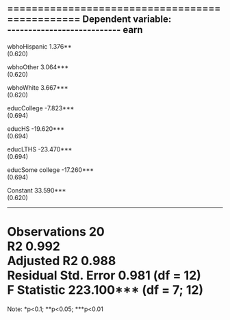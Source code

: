 
===============================================
                        Dependent variable:    
                    ---------------------------
                               earn            
-----------------------------------------------
wbhoHispanic                  1.376**          
                              (0.620)          
                                               
wbhoOther                    3.064***          
                              (0.620)          
                                               
wbhoWhite                    3.667***          
                              (0.620)          
                                               
educCollege                  -7.823***         
                              (0.694)          
                                               
educHS                      -19.620***         
                              (0.694)          
                                               
educLTHS                    -23.470***         
                              (0.694)          
                                               
educSome college            -17.260***         
                              (0.694)          
                                               
Constant                     33.590***         
                              (0.620)          
                                               
-----------------------------------------------
Observations                    20             
R2                             0.992           
Adjusted R2                    0.988           
Residual Std. Error       0.981 (df = 12)      
F Statistic           223.100*** (df = 7; 12)  
===============================================
Note:               *p<0.1; **p<0.05; ***p<0.01
